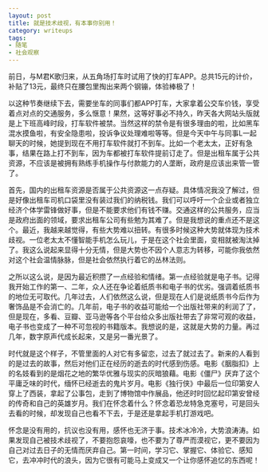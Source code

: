 ```yaml
---
layout: post
title: 就是技术歧视，有本事你别用！
category: writeups
tags:
- 随笔
- 社会观察
---
```


前日，与M君K歌归来，从五角场打车时试用了快的打车APP。总共15元的计价，补贴了13元，最终只在腰包里掏出来两个钢镚，体验棒极了！<!--more-->

以这种节奏继续下去，需要坐车的同事们都APP打车，大家拿着公交车价钱，享受着点对点的交通服务，多么惬意！果然，这等好事必不持久，昨天各大网站头版就是上下班高峰时段，打车软件被禁。当然这样的禁令是有很多理由的啦，比如黑车混水摸鱼啦，有安全隐患啦，投诉争议处理难啦等等。但是今天中午与同事L一起聊天的时候，她提到现在不用打车软件就打不到车。比如一个老太太，正好有急事，结果在路上打不到车，因为车都被打车软件提前订走了。但是出租车属于公共资源，不应该是被拥有熟练手机操作与付款能力的人垄断，政府是应该出来管一管了。

首先，国内的出租车资源是否属于公共资源这一点存疑。具体情况我没了解过，但是好像出租车司机口袋里没有装过我们的纳税钱。我们可以呼吁一个企业或者独立经济个体学雷锋做好事，但是不能要求他们有钱不赚。交通这样的公共服务，应当是政府出面的领域，要求出租车公司有些勉为其难了。但是我想说的重点还不是这个。最近，我越来越觉得，有些大势难以扭转。有很多时候这种大势就体现为技术歧视。一位老太太不懂智能手机怎么玩儿，于是在这个社会里面，变相就被淘汰掉了。我这么说起来显得十分无情，但是大势也不因个人意志为转移，可能你我依然对这个社会温情脉脉，但是社会依然执行着它的丛林法则。

之所以这么说，是因为最近积攒了一点经验和情绪。第一点经验就是电子书。记得我开始工作的第一、二年，众人还在争论着纸质书和电子书的优劣。强调着纸质书的地位无可取代。几年过去，人们依然这么说，但是现在人们是说纸质书今后作为奢饰品是不会消亡的。几年前，电子书的收益可能给一个出版社带来的利润了了，但是现在，多看、豆瓣、亚马逊等各个平台给众多出版社带去了非常可观的收益，电子书也变成了一种不可忽视的书籍版本。我想说的是，这就是大势的力量。再过几年，数字原声代成长起来，又是另一番光景了。

时代就是这个样子，不管里面的人对它有多留恋，过去了就过去了。新来的人看到的是过去的故事，然后对他们正在经历的逝去的时代感到伤感。电影《胭脂扣》上的名妓看到的是烟花之地的繁华优雅与现实的灰暗狼藉。电影《僵尸》厌弃了这个平庸乏味的时代，缅怀已经逝去的鬼片岁月。电影《独行侠》中最后一位印第安人穿上了西装，拿起了公事包，走到了博物馆中作展品，他还时时回忆起印第安曾经的传奇和自己的英雄岁月。我们在怀念着什么？怀念着恐龙特急克塞号，可是回头去看的时候，却发现自己也看不下去，于是还是拿起手机打游戏吧。

怀念是没有用的，抗议也没有用，感怀也无济于事。技术冰冷冷，大势浪涛涛。如果发现自己被技术歧视了，不要抱怨哀嚎，也不要为了尊严而漠视它，更不要因为自己对过去日子的无情而厌弃自己。第一时间，学习它、掌握它、体验它、感知它，去冲冲时代的浪头，因为它很有可能马上变成又一个让你感怀追忆的东西呢！
